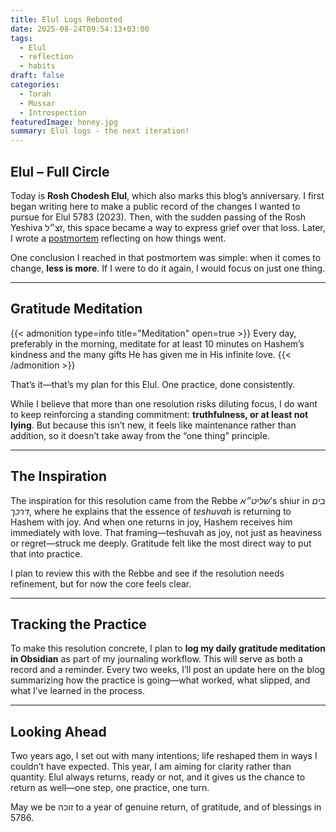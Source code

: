 ```yaml
---
title: Elul Logs Rebooted
date: 2025-08-24T09:54:13+03:00
tags:
  - Elul
  - reflection
  - habits
draft: false
categories:
  - Torah
  - Mussar
  - Introspection
featuredImage: honey.jpg
summary: Elul logs - the next iteration!
---
```

## Elul – Full Circle

Today is **Rosh Chodesh Elul**, which also marks this blog’s anniversary. I first began writing here to make a public record of the changes I wanted to pursue for Elul 5783 (2023). Then, with the sudden passing of the Rosh Yeshiva זצ״ל, this space became a way to express grief over that loss. Later, I wrote a [postmortem](https://www.dewofyouryouth.com/post/elul-5783-postmortem/) reflecting on how things went.

One conclusion I reached in that postmortem was simple: when it comes to change, **less is more**. If I were to do it again, I would focus on just one thing.

---

## Gratitude Meditation

{{< admonition type=info title="Meditation" open=true >}}
Every day, preferably in the morning, meditate for at least 10 minutes on Hashem’s kindness and the many gifts He has given me in His infinite love.
{{< /admonition >}}

That’s it—that’s my plan for this Elul. One practice, done consistently.

While I believe that more than one resolution risks diluting focus, I do want to keep reinforcing a standing commitment: **truthfulness, or at least not lying**. But because this isn’t new, it feels like maintenance rather than addition, so it doesn’t take away from the “one thing” principle.

---

## The Inspiration

The inspiration for this resolution came from the Rebbe _שליט״א_’s shiur in _בים דרכך_, where he explains that the essence of _teshuvah_ is returning to Hashem with joy. And when one returns in joy, Hashem receives him immediately with love. That framing—teshuvah as joy, not just as heaviness or regret—struck me deeply. Gratitude felt like the most direct way to put that into practice.

I plan to review this with the Rebbe and see if the resolution needs refinement, but for now the core feels clear.

---

## Tracking the Practice

To make this resolution concrete, I plan to **log my daily gratitude meditation in Obsidian** as part of my journaling workflow. This will serve as both a record and a reminder. Every two weeks, I’ll post an update here on the blog summarizing how the practice is going—what worked, what slipped, and what I’ve learned in the process.

---

## Looking Ahead

Two years ago, I set out with many intentions; life reshaped them in ways I couldn’t have expected. This year, I am aiming for clarity rather than quantity. Elul always returns, ready or not, and it gives us the chance to return as well—one step, one practice, one turn.

May we be זוכה to a year of genuine return, of gratitude, and of blessings in 5786.